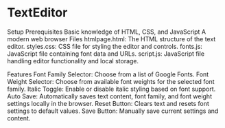 # TextEditor

Setup
Prerequisites
Basic knowledge of HTML, CSS, and JavaScript
A modern web browser
Files
htmlpage.html: The HTML structure of the text editor.
styles.css: CSS file for styling the editor and controls.
fonts.js: JavaScript file containing font data and URLs.
script.js: JavaScript file handling editor functionality and local storage.

Features
Font Family Selector: Choose from a list of Google Fonts.
Font Weight Selector: Choose from available font weights for the selected font family.
Italic Toggle: Enable or disable italic styling based on font support.
Auto Save: Automatically saves text content, font family, and font weight settings locally in the browser.
Reset Button: Clears text and resets font settings to default values.
Save Button: Manually save current settings and content.
